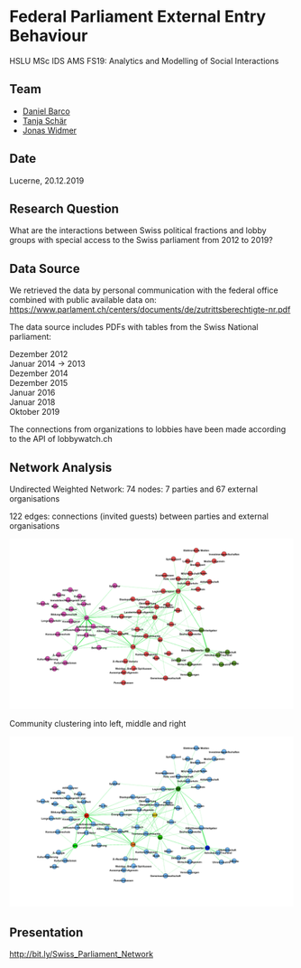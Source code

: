 # Federal Parliament External Entry Behaviour

HSLU MSc IDS AMS FS19:  Analytics and Modelling of Social Interactions

## Team
- [Daniel Barco](https://github.com/danielbarco)
- [Tanja Schär](https://github.com/maximumawesomeness)
- [Jonas Widmer](https://github.com/jonwidi)

## Date
Lucerne, 20.12.2019

## Research Question

What are the interactions between Swiss political fractions and  lobby groups with special access to the Swiss parliament from 2012 to 2019?

## Data Source

We retrieved the data by personal communication with the federal office combined with public available data on: https://www.parlament.ch/centers/documents/de/zutrittsberechtigte-nr.pdf

The data source includes PDFs with tables from the Swiss National parliament:

Dezember 2012 <br /> 
Januar 2014 → 2013 <br /> 
Dezember 2014 <br /> 
Dezember 2015 <br /> 
Januar 2016 <br /> 
Januar 2018 <br /> 
Oktober 2019 <br /> 

The connections from organizations to lobbies have been made according to the API of lobbywatch.ch  

## Network Analysis 

Undirected Weighted Network:
74 nodes: 7 parties and 67 external organisations 

122 edges: connections (invited guests) between parties and external organisations

![alt text](https://github.com/danielbarco/Swiss_Parliament_Network/blob/master/community.png)

Community clustering into left, middle and right

![alt text](https://github.com/danielbarco/Swiss_Parliament_Network/blob/master/Overview.png)

## Presentation
http://bit.ly/Swiss_Parliament_Network
